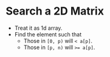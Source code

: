 # Search a 2D Matrix

* Treat it as 1d array.
* Find the element such that
  * Those in `[0, p)` will `< a[p]`.
  * Those in `[p, n)` will `>= a[p]`.
